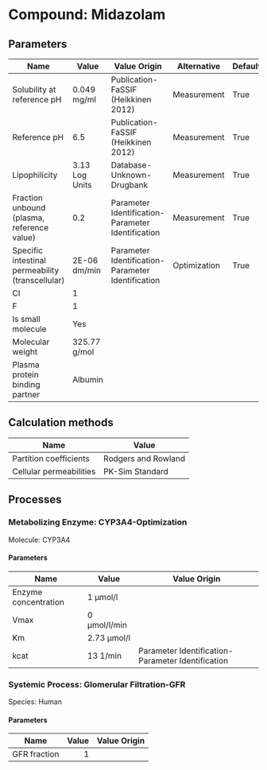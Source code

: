 # Compound: Midazolam

## Parameters

Name                                             | Value          | Value Origin                                      | Alternative  | Default
------------------------------------------------ | -------------- | ------------------------------------------------- | ------------ | ------- 
Solubility at reference pH                       | 0.049 mg/ml    | Publication-FaSSIF (Heikkinen 2012)               | Measurement  | True   
Reference pH                                     | 6.5            | Publication-FaSSIF (Heikkinen 2012)               | Measurement  | True   
Lipophilicity                                    | 3.13 Log Units | Database-Unknown-Drugbank                         | Measurement  | True   
Fraction unbound (plasma, reference value)       | 0.2            | Parameter Identification-Parameter Identification | Measurement  | True   
Specific intestinal permeability (transcellular) | 2E-06 dm/min   | Parameter Identification-Parameter Identification | Optimization | True   
Cl                                               | 1              |                                                   |              |        
F                                                | 1              |                                                   |              |        
Is small molecule                                | Yes            |                                                   |              |        
Molecular weight                                 | 325.77 g/mol   |                                                   |              |        
Plasma protein binding partner                   | Albumin        |                                                   |              |        
## Calculation methods

Name                    | Value              
----------------------- | ------------------- 
Partition coefficients  | Rodgers and Rowland
Cellular permeabilities | PK-Sim Standard    
## Processes

### Metabolizing Enzyme: CYP3A4-Optimization

Molecule: CYP3A4
#### Parameters

Name                 | Value        | Value Origin                                     
-------------------- | ------------ | ------------------------------------------------- 
Enzyme concentration | 1 µmol/l     |                                                  
Vmax                 | 0 µmol/l/min |                                                  
Km                   | 2.73 µmol/l  |                                                  
kcat                 | 13 1/min     | Parameter Identification-Parameter Identification
### Systemic Process: Glomerular Filtration-GFR

Species: Human
#### Parameters

Name         | Value | Value Origin
------------ | -----:| ------------:
GFR fraction |     1 |             
